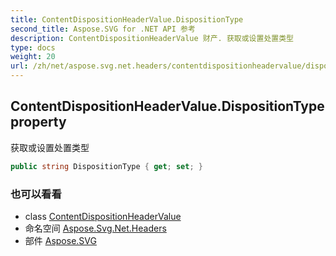 ```yaml
---
title: ContentDispositionHeaderValue.DispositionType
second_title: Aspose.SVG for .NET API 参考
description: ContentDispositionHeaderValue 财产. 获取或设置处置类型
type: docs
weight: 20
url: /zh/net/aspose.svg.net.headers/contentdispositionheadervalue/dispositiontype/
---
```

## ContentDispositionHeaderValue.DispositionType property

获取或设置处置类型

```csharp
public string DispositionType { get; set; }
```

### 也可以看看

* class [ContentDispositionHeaderValue](../)
* 命名空间 [Aspose.Svg.Net.Headers](../../contentdispositionheadervalue/)
* 部件 [Aspose.SVG](../../../)


